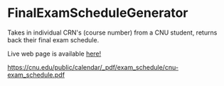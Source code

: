 # FinalExamScheduleGenerator
Takes in individual CRN's (course number) from a CNU student, returns back their final exam schedule. 

Live web page is available [here!](https://vincentdinic.github.io/FinalExamScheduleGenerator/)

https://cnu.edu/public/calendar/_pdf/exam_schedule/cnu-exam_schedule.pdf
